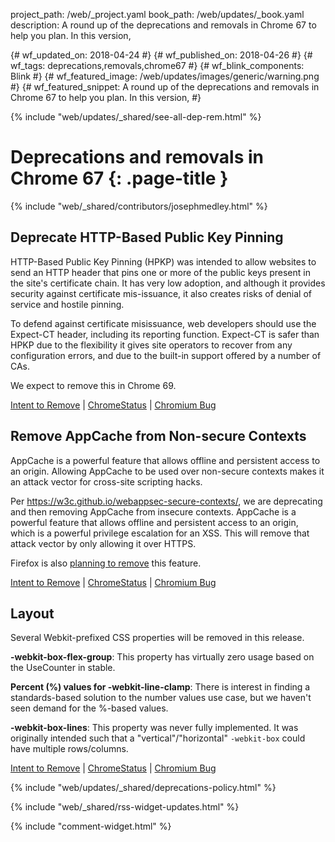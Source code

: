 project_path: /web/_project.yaml
book_path: /web/updates/_book.yaml
description: A round up of the deprecations and removals in Chrome 67 to help you plan. In this version,

{# wf_updated_on: 2018-04-24 #}
{# wf_published_on: 2018-04-26 #}
{# wf_tags: deprecations,removals,chrome67 #}
{# wf_blink_components: Blink #}
{# wf_featured_image: /web/updates/images/generic/warning.png #}
{# wf_featured_snippet: A round up of the deprecations and removals in Chrome 67 to help you plan. In this version,   #}

{% include "web/updates/_shared/see-all-dep-rem.html" %}

# Deprecations and removals in Chrome 67 {: .page-title }

{% include "web/_shared/contributors/josephmedley.html" %}

## Deprecate HTTP-Based Public Key Pinning

HTTP-Based Public Key Pinning (HPKP) was intended to allow websites to send an HTTP header that pins one or more of the public keys present in the site's certificate chain. It has very low adoption, and although it provides security against certificate mis-issuance, it also creates risks of denial of service and hostile pinning. 

To defend against certificate misissuance, web developers should use the Expect-CT header, including its reporting function. Expect-CT is safer than HPKP due to the flexibility it gives site operators to recover from any configuration errors, and due to the built-in support offered by a number of CAs.

We expect to remove this in Chrome 69.

[Intent to Remove](https://groups.google.com/a/chromium.org/d/msg/blink-dev/he9tr7p3rZ8/eNMwKPmUBAAJ)
&#124;
[ChromeStatus](https://www.chromestatus.com/feature/5903385005916160) &#124;
[Chromium Bug](https://bugs.chromium.org/p/chromium/issues/detail?id=779166)

## Remove AppCache from Non-secure Contexts

AppCache is a powerful feature that allows offline and persistent access to an
origin. Allowing AppCache to be used over non-secure contexts makes it an attack
vector for cross-site scripting hacks.

Per https://w3c.github.io/webappsec-secure-contexts/, we are deprecating and
then removing AppCache from insecure contexts. AppCache is a powerful feature
that allows offline and persistent access to an origin, which is a powerful
privilege escalation for an XSS. This will remove that attack vector by only
allowing it over HTTPS.

Firefox is also
[planning to remove](https://groups.google.com/forum/#!msg/mozilla.dev.platform/qLTTpdzcDkw/WKJeq-4HAQAJ)
this feature.

[Intent to Remove](https://groups.google.com/a/chromium.org/d/topic/blink-dev/ANnafFBhReY/discussion) &#124;
[ChromeStatus](https://www.chromestatus.com/feature/5714236168732672) &#124;
[Chromium Bug](https://bugs.chromium.org/p/chromium/issues/detail?id=588931)

## Layout

Several Webkit-prefixed CSS properties will be removed in this release.

**-webkit-box-flex-group**: This property has virtually zero usage based on the
UseCounter in stable.   

**Percent (%) values for -webkit-line-clamp**: There is interest in finding a
standards-based solution to the number values use case, but we haven't seen
demand for the %-based values.  

**-webkit-box-lines**: This property was never fully implemented. It was
originally intended such that a "vertical"/"horizontal" `-webkit-box` could have
multiple rows/columns.

[Intent to Remove](https://groups.google.com/a/chromium.org/d/topic/blink-dev/-e92az54B4I/discussion) &#124;
[ChromeStatus](https://www.chromestatus.com/feature/5393405823680512) &#124;
[Chromium Bug](https://bugs.chromium.org/p/chromium/issues/detail?id=818691)

{% include "web/updates/_shared/deprecations-policy.html" %}

{% include "web/_shared/rss-widget-updates.html" %}

{% include "comment-widget.html" %}
